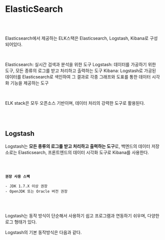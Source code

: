 # ElasticSearch

<br/><br/>

Elasticsearch에서 제공하는 ELK스택은  Elasticsearch, Logstash, Kibana로 구성되어있다.

<br/>

Elasticsearch: 실시간 검색과 분석을 위한 도구
Logstash: 데이터를 가공하기 위한 도구, 모든 종류의 로그를 받고 처리하고 출력하는 도구
Kibana: Logstash로 가공된 데이터를 Elasticsearch로 색인하여 그 결과로 각종 그래프와 도표를 통한 데이터 시각화 기능을 제공하는 도구

<br/>

ELK stack은 모두 오픈소스 기반이며, 데이터 처리의 강력한 도구로 활용된다.

<br/><br/>

## Logstash

Logstash는 **모든 종류의 로그를 받고 처리하고 출력하는 도구**로, 백엔드의 데이터 저장소로는 Elasticsearch, 프론트엔드의 데이터 시각화 도구로 Kibana를 사용한다.

<br/>

<pre>
<code>
<b>권장 사용 스팩</b>

- JDK 1.7.X 이상 권장 
- OpenJDK 또는 Oracle 버전 권장 
</code>
</pre>

<br/>

Logstash는 동작 방식이 단순해서 사용하기 쉽고 프로그램과 연동하기 쉬우며, 다양한 로그 형태가 있다.

Logstash의 기본 동작방식은 다음과 같다.


